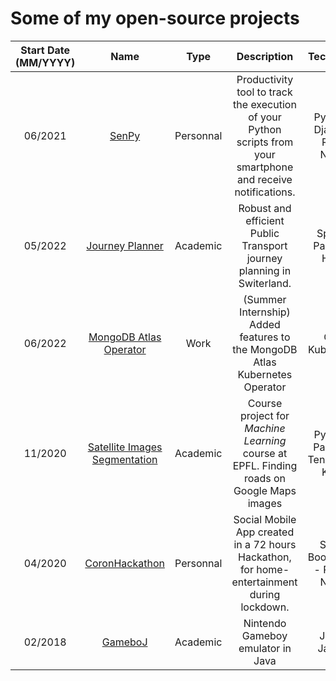 # Some of my open-source projects
| Start Date (MM/YYYY) |                                       Name                                      |    Type   |                                                      Description                                                      |             Tech Stack             | Team Size | Grade ( / 6 ) |
|:--------------------:|:-------------------------------------------------------------------------------:|:---------:|:---------------------------------------------------------------------------------------------------------------------:|:----------------------------------:|:---------:|:-------------:|
|        06/2021       |              [SenPy](https://github.com/magantoine/senpy-package/)              | Personnal |    Productivity tool to track the execution of your Python scripts from your smartphone and receive notifications.    |   Python - Django - React Native   |     4     |       -       |
|        05/2022       |          [Journey Planner](https://github.com/Julien-Ben/trip-planner)          |  Academic |                         Robust and efficient Public Transport journey planning in Switerland.                         |        Spark - Pandas - HDFS       |     4     |       6       |
|        06/2022       |  [MongoDB Atlas Operator](https://github.com/mongodb/mongodb-atlas-kubernetes)  |    Work   |                      (Summer Internship) Added features to the MongoDB Atlas Kubernetes Operator                      |           Go - Kubernetes          |     -     |       -       |
|        11/2020       | [Satellite Images Segmentation](https://github.com/Julien-Ben/CS-433-project-2) | Academic  |               Course project for *Machine Learning* course at EPFL. Finding roads on Google Maps images               | Python - Pandas - TensorFlow Keras |     3     |      5.5      |
|        04/2020       |          [CoronHackathon](https://github.com/Julien-Ben/Coronhackathon)         | Personnal |               Social Mobile App created in a 72 hours Hackathon, for home-entertainment during lockdown.              |  Spring Boot (Java) - React-Native |     8     |       -       |
|        02/2018       |         [GameboJ](https://github.com/JulienVig/CS-108-Gameboy-Emulator)         |  Academic |                                           Nintendo Gameboy emulator in Java                                           |            Java - JavaFX           |     2     |       6       |
